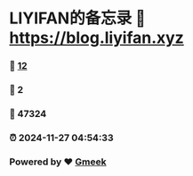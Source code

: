 # LIYIFAN的备忘录 :link: https://blog.liyifan.xyz 
### :page_facing_up: [12](https://blog.liyifan.xyz/tag.html) 
### :speech_balloon: 2 
### :hibiscus: 47324 
### :alarm_clock: 2024-11-27 04:54:33 
### Powered by :heart: [Gmeek](https://github.com/Meekdai/Gmeek)
